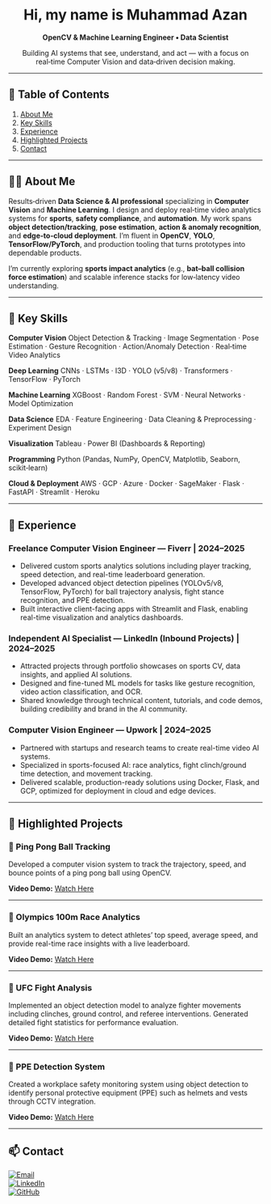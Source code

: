 <div align="center">

# Hi, my name is **Muhammad Azan**

**OpenCV & Machine Learning Engineer • Data Scientist**

Building AI systems that see, understand, and act — with a focus on real‑time Computer Vision and data‑driven decision making.

</div>

---

## 🧭 Table of Contents

1. [About Me](#-about-me)
2. [Key Skills](#-key-skills)
3. [Experience](#-experience)
4. [Highlighted Projects](#-highlighted-projects)
5. [Contact](#-contact)

---

## 👨‍💻 About Me

Results‑driven **Data Science & AI professional** specializing in **Computer Vision** and **Machine Learning**. I design and deploy real‑time video analytics systems for **sports**, **safety compliance**, and **automation**. My work spans **object detection/tracking**, **pose estimation**, **action & anomaly recognition**, and **edge‑to‑cloud deployment**. I’m fluent in **OpenCV**, **YOLO**, **TensorFlow/PyTorch**, and production tooling that turns prototypes into dependable products.

I’m currently exploring **sports impact analytics** (e.g., **bat–ball collision force estimation**) and scalable inference stacks for low‑latency video understanding.

---

## 🧰 Key Skills

**Computer Vision**
Object Detection & Tracking · Image Segmentation · Pose Estimation · Gesture Recognition · Action/Anomaly Detection · Real‑time Video Analytics

**Deep Learning**
CNNs · LSTMs · I3D · YOLO (v5/v8) · Transformers · TensorFlow · PyTorch

**Machine Learning**
XGBoost · Random Forest · SVM · Neural Networks · Model Optimization

**Data Science**
EDA · Feature Engineering · Data Cleaning & Preprocessing · Experiment Design

**Visualization**
Tableau · Power BI (Dashboards & Reporting)

**Programming**
Python (Pandas, NumPy, OpenCV, Matplotlib, Seaborn, scikit‑learn)

**Cloud & Deployment**
AWS · GCP · Azure · Docker · SageMaker · Flask · FastAPI · Streamlit · Heroku

---

## 💼 Experience  

### Freelance Computer Vision Engineer — Fiverr | 2024–2025  
- Delivered custom sports analytics solutions including player tracking, speed detection, and real-time leaderboard generation.  
- Developed advanced object detection pipelines (YOLOv5/v8, TensorFlow, PyTorch) for ball trajectory analysis, fight stance recognition, and PPE detection.  
- Built interactive client-facing apps with Streamlit and Flask, enabling real-time visualization and analytics dashboards.  

### Independent AI Specialist — LinkedIn (Inbound Projects) | 2024–2025  
- Attracted projects through portfolio showcases on sports CV, data insights, and applied AI solutions.  
- Designed and fine-tuned ML models for tasks like gesture recognition, video action classification, and OCR.  
- Shared knowledge through technical content, tutorials, and code demos, building credibility and brand in the AI community.  

### Computer Vision Engineer — Upwork | 2024–2025  
- Partnered with startups and research teams to create real-time video AI systems.  
- Specialized in sports-focused AI: race analytics, fight clinch/ground time detection, and movement tracking.  
- Delivered scalable, production-ready solutions using Docker, Flask, and GCP, optimized for deployment in cloud and edge devices.  

---

## 🚀 Highlighted Projects


### 🏓 Ping Pong Ball Tracking  
Developed a computer vision system to track the trajectory, speed, and bounce points of a ping pong ball using OpenCV.  

**Video Demo:** [Watch Here](https://drive.google.com/file/d/1z-exIh4Dj9MBZ5QV15QjsypEUfh5RW1x/view?usp=drive_link)  

---

### 🏃 Olympics 100m Race Analytics  
Built an analytics system to detect athletes’ top speed, average speed, and provide real-time race insights with a live leaderboard.  

**Video Demo:** [Watch Here](https://drive.google.com/file/d/1peLBLoohT_7dMPcye7GBO1kJ-nbVwHpG/view?usp=drive_link)  

---

### 🥊 UFC Fight Analysis  
Implemented an object detection model to analyze fighter movements including clinches, ground control, and referee interventions. Generated detailed fight statistics for performance evaluation.  

**Video Demo:** [Watch Here](https://drive.google.com/file/d/1KBWEk5jjnAYQXwHL9puFyeMZcQYImACm/view?usp=drive_link)  

---

### 🦺 PPE Detection System  
Created a workplace safety monitoring system using object detection to identify personal protective equipment (PPE) such as helmets and vests through CCTV integration.  

**Video Demo:** [Watch Here](https://drive.google.com/file/d/19VFgsLF7kMijtJbk_33Noj7DH71CmnKu/view?usp=drive_link)
  
---

## 📫 Contact  

[![Email](https://img.shields.io/badge/Email-azanvisionai%40gmail.com-red?style=for-the-badge&logo=gmail&logoColor=white)](mailto:azanvisionai@gmail.com)  
[![LinkedIn](https://img.shields.io/badge/LinkedIn-Muhammad%20Azan-blue?style=for-the-badge&logo=linkedin&logoColor=white)](https://www.linkedin.com/in/muhammad-azan-44212b303)  
[![GitHub](https://img.shields.io/badge/GitHub-Azankhan2005-black?style=for-the-badge&logo=github&logoColor=white)](https://github.com/Azankhan2005)  



